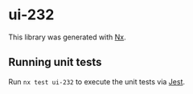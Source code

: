 # ui-232

This library was generated with [Nx](https://nx.dev).

## Running unit tests

Run `nx test ui-232` to execute the unit tests via [Jest](https://jestjs.io).
